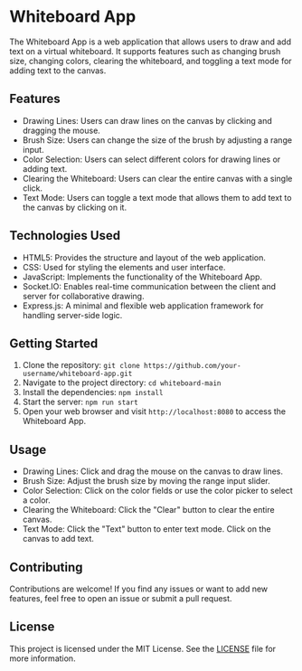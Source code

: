 # Whiteboard App

The Whiteboard App is a web application that allows users to draw and add text on a virtual whiteboard. It supports features such as changing brush size, changing colors, clearing the whiteboard, and toggling a text mode for adding text to the canvas.

## Features

- Drawing Lines: Users can draw lines on the canvas by clicking and dragging the mouse.
- Brush Size: Users can change the size of the brush by adjusting a range input.
- Color Selection: Users can select different colors for drawing lines or adding text.
- Clearing the Whiteboard: Users can clear the entire canvas with a single click.
- Text Mode: Users can toggle a text mode that allows them to add text to the canvas by clicking on it.

## Technologies Used

- HTML5: Provides the structure and layout of the web application.
- CSS: Used for styling the elements and user interface.
- JavaScript: Implements the functionality of the Whiteboard App.
- Socket.IO: Enables real-time communication between the client and server for collaborative drawing.
- Express.js: A minimal and flexible web application framework for handling server-side logic.

## Getting Started

1. Clone the repository: `git clone https://github.com/your-username/whiteboard-app.git`
2. Navigate to the project directory: `cd whiteboard-main`
3. Install the dependencies: `npm install`
4. Start the server: `npm run start`
5. Open your web browser and visit `http://localhost:8080` to access the Whiteboard App.

## Usage

- Drawing Lines: Click and drag the mouse on the canvas to draw lines.
- Brush Size: Adjust the brush size by moving the range input slider.
- Color Selection: Click on the color fields or use the color picker to select a color.
- Clearing the Whiteboard: Click the "Clear" button to clear the entire canvas.
- Text Mode: Click the "Text" button to enter text mode. Click on the canvas to add text.

## Contributing

Contributions are welcome! If you find any issues or want to add new features, feel free to open an issue or submit a pull request.

## License

This project is licensed under the MIT License. See the [LICENSE](LICENSE) file for more information.

